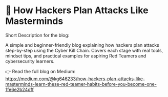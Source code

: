 # 🧠 How Hackers Plan Attacks Like Masterminds

Short Description for the blog:

A simple and beginner-friendly blog explaining how hackers plan attacks step-by-step using the Cyber Kill Chain. Covers each stage with real tools, mindset tips, and practical examples for aspiring Red Teamers and cybersecurity learners.

👉 Read the full blog on Medium:  
https://medium.com/@kg646233/how-hackers-plan-attacks-like-masterminds-learn-these-red-teamer-habits-before-you-become-one-1fe6e2b24dff
